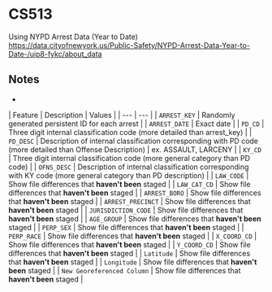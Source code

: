 # CS513
Using NYPD Arrest Data (Year to Date)
https://data.cityofnewyork.us/Public-Safety/NYPD-Arrest-Data-Year-to-Date-/uip8-fykc/about_data

## Notes
- 

| Feature | Description | Values |
| --- | --- |
| `ARREST_KEY` | Randomly generated persistent ID for each arrest |
| `ARREST_DATE` | Exact date |
| `PD_CD` | Three digit internal classification code (more detailed than arrest_key) |
| `PD_DESC` | Description of internal classification corresponding with PD code (more detailed than Offense Description) | ex. ASSAULT, LARCENY |
| `KY_CD` | Three digit internal classification code (more general category than PD code) |
| `OFNS_DESC` | Description of internal classification corresponding with KY code (more general category than PD description) |
| `LAW_CODE` | Show file differences that **haven't been** staged |
| `LAW_CAT_CD` | Show file differences that **haven't been** staged |
| `ARREST_BORO` | Show file differences that **haven't been** staged |
| `ARREST_PRECINCT` | Show file differences that **haven't been** staged |
| `JURISDICTION_CODE` | Show file differences that **haven't been** staged |
| `AGE_GROUP` | Show file differences that **haven't been** staged |
| `PERP_SEX` | Show file differences that **haven't been** staged |
| `PERP_RACE` | Show file differences that **haven't been** staged |
| `X_COORD_CD` | Show file differences that **haven't been** staged |
| `Y_COORD_CD` | Show file differences that **haven't been** staged |
| `Latitude` | Show file differences that **haven't been** staged |
| `Longitude` | Show file differences that **haven't been** staged |
| `New Georeferenced Column` | Show file differences that **haven't been** staged |


